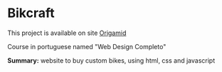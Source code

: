 # Bikcraft

This project is available on site [Origamid](https://www.origamid.com/)

Course in portuguese named "Web Design Completo"

**Summary:** website to buy custom bikes, using html, css and javascript
